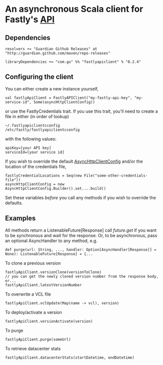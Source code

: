 An asynchronous Scala client for Fastly's [API](http://www.fastly.com/docs/api)
=============================================================================

Dependencies
------------

    resolvers += "Guardian Github Releases" at "http://guardian.github.com/maven/repo-releases"

    libraryDependencies += "com.gu" %% "fastlyapiclient" % "0.2.4"


Configuring the client
----------------------

You can either create a new instance yourself,

    val fastlyApiClient = FastlyAPIClient("my-fastly-api-key", "my-service-id", Some(asyncHttpClientConfig))

or use the FastlyCredentials trait. If you use this trait, you'll need to create a file in either (in order of lookup)

    ~/.fastlyapiclientcconfig
    /etc/fastly/fastlyapiclientcconfig

with the following values:

    apiKey=[your API key]
    serviceId=[your service id]

If you wish to override the default [AsyncHttpClientConfig](http://asynchttpclient.github.io/async-http-client/apidocs/com/ning/http/client/AsyncHttpClientConfig.Builder.html) and/or the location of the credentials file,

    fastlyCredentialLocations = Seq(new File("some-other-credentials-file"))
    asyncHttpClientConfig = new AsyncHttpClientConfig.Builder().set....build()

Set these variables *before* you call any methods if you wish to override the defaults.

Examples
--------
All methods return a ListenableFuture[Response] call *future.get* if you want to be synchronous and wait for the response.
Or, to be asynchronous, pass an optional AsyncHandler to any method, e.g.

    def purge(url: String, ..., handler: Option[AsyncHandler[Response]] = None): ListenableFuture[Response] = {...

To clone a previous version

    fastlyApiClient.versionClone(versionToClone)
    // you can get the newly cloned version number from the response body, or...
    fastlyApiClient.latestVersionNumber

To overwrite a VCL file

    fastlyApiClient.vclUpdate(Map(name -> vcl), version)

To deploy/activate a version

    fastlyApiClient.versionActivate(version)

To purge

    fastlyApiClient.purge(someUrl)

To retrieve datacenter stats

    fastlyApiClient.datacenterStats(startDatetime, endDatetime)
